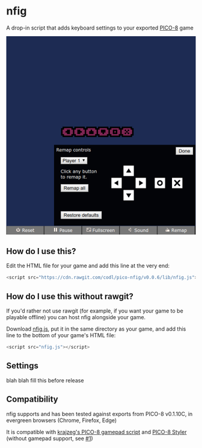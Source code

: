 # nfig

A drop-in script that adds keyboard settings to your exported [PICO-8][] game

![](screenshot.png)

[PICO-8]: http://www.lexaloffle.com/pico-8.php

## How do I use this?

Edit the HTML file for your game and add this line at the very end:

```javascript
<script src="https://cdn.rawgit.com/codl/pico-nfig/v0.0.6/lib/nfig.js"></script>
```

## How do I use this without rawgit?

If you'd rather not use rawgit (for example, if you want your game to be playable offline) you can host nfig alongside your game.

Download [nfig.js](lib/nfig.js), put it in the same directory as your game, and add this line to the bottom of your game's HTML file:

```javascript
<script src="nfig.js"></script>
```

## Settings

blah blah fill this before release

## Compatibility

nfig supports and has been tested against exports from PICO-8 v0.1.10C, in evergreen browsers (Chrome, Firefox, Edge)

It is compatible with [krajzeg's PICO-8 gamepad script][gamepad] and [PICO-8 Styler][styler] (without gamepad support, see [#1][])

[gamepad]: https://github.com/krajzeg/pico8gamepad/
[styler]: https://seansleblanc.itch.io/pico-8-styler
[#1]: https://github.com/codl/pico-nfig/issues/1
